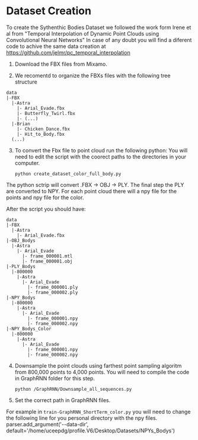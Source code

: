 # Dataset Creation

To create the Sythenthic Bodies Dataset we followed the work form Irene et al from "Temporal Interpolation of Dynamic Point Clouds using Convolutional Neural Networks" 
In case of any doubt you will find a diferent code to achive the same data creation at https://github.com/jelmr/pc_temporal_interpolation

1. Download the FBX files from Mixamo.

2. We recomentd to organize the FBXs files with the following tree structure
```
data
|-FBX
  |-Astra
    |- Arial_Evade.fbx
    |- Butterfly_Twirl.fbx
    |- (...)
  |-Brian
    |- Chicken_Dance.fbx
    |- Hit_to_Body.fbx
  (...)
```

3. To convert the Fbx file to point cloud run the following python:
You will need to edit the script with the coorect paths to the directories in your computer.

    `python create_dataset_color_full_body.py`

The python sctrip will  convert .FBX -> OBJ -> PLY. The final step the PLY are converted to NPY. For each point cloud there will a npy file for the points and npy file for the color.

After the script you should have:
```
data
|-FBX
  |-Astra
    |- Arial_Evade.fbx
|-OBJ_Bodys
  |-Astra
    |- Arial_Evade
      |- frame_000001.mtl
      |- frame_000001.obj
|-PLY_Bodys
  |-800000
    |-Astra
      |- Arial_Evade
        |- frame_000001.ply
        |- frame_000002.ply
|-NPY_Bodys
  |-800000
    |-Astra
      |- Arial_Evade
        |- frame_000001.npy
        |- frame_000002.npy
|-NPY_Bodys_Color
  |-800000
    |-Astra
      |- Arial_Evade
        |- frame_000001.npy
        |- frame_000002.npy
  ```


4. Downsample the point clouds using farthest point sampling algoritm from 800,000 points to 4,000 points. 
You will need to compile the code in GraphRNN folder for this step.

    `python /GraphRNN/Downsample_all_sequences.py`

5. Set the correct path in GraphRNN files.

For example in `train-GraphRNN_ShortTerm_color.py` you will need to change the following line  for you personal directory with the npy files.
parser.add_argument('--data-dir', default='/home/uceepdg/profile.V6/Desktop/Datasets/NPYs_Bodys')
